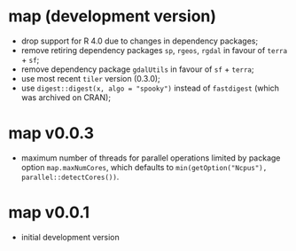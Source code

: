 # map (development version)

* drop support for R 4.0 due to changes in dependency packages;
* remove retiring dependency packages `sp`, `rgeos`, `rgdal` in favour of `terra` + `sf`;
* remove dependency package `gdalUtils` in favour of `sf` + `terra`;
* use most recent `tiler` version (0.3.0);
* use `digest::digest(x, algo = "spooky")` instead of `fastdigest` (which was archived on CRAN);

# map v0.0.3

* maximum number of threads for parallel operations limited by package option `map.maxNumCores`, which defaults to `min(getOption("Ncpus"), parallel::detectCores())`.

# map v0.0.1

* initial development version
